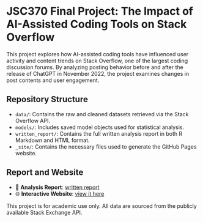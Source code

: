 # JSC370 Final Project: The Impact of AI-Assisted Coding Tools on Stack Overflow

This project explores how AI-assisted coding tools have influenced user activity and content trends on Stack Overflow, one of the largest coding discussion forums. By analyzing posting behavior before and after the release of ChatGPT in November 2022, the project examines changes in post contents and user engagement.

## Repository Structure

- `data/`: Contains the raw and cleaned datasets retrieved via the Stack Overflow API.
- `models/`: Includes saved model objects used for statistical analysis.
- `written_report/`: Contains the full written analysis report in both R Markdown and HTML format.
- `_site/`: Contains the necessary files used to generate the GitHub Pages website.

## Report and Website

- 📄 **Analysis Report**: [written report](written_report/final_report.html)
- 🌐 **Interactive Website**: [view it here](https://Sophie-X31.github.io/JSC370-Final-Project/)

This project is for academic use only. All data are sourced from the publicly available Stack Exchange API.
